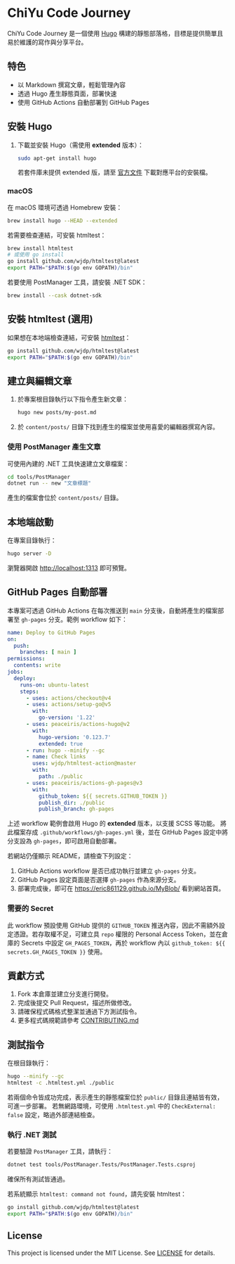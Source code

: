 # ChiYu Code Journey

ChiYu Code Journey 是一個使用 [Hugo](https://gohugo.io/) 構建的靜態部落格，目標是提供簡單且易於維護的寫作與分享平台。

## 特色

- 以 Markdown 撰寫文章，輕鬆管理內容
- 透過 Hugo 產生靜態頁面，部署快速
- 使用 GitHub Actions 自動部署到 GitHub Pages

## 安裝 Hugo

1. 下載並安裝 Hugo（需使用 **extended** 版本）：
   ```bash
   sudo apt-get install hugo
   ```
   若套件庫未提供 extended 版，請至 [官方文件](https://gohugo.io/getting-started/installing/) 下載對應平台的安裝檔。
### macOS
在 macOS 環境可透過 Homebrew 安裝：
```bash
brew install hugo --HEAD --extended
```
若需要檢查連結，可安裝 htmltest：
```bash
brew install htmltest
# 或使用 go install
go install github.com/wjdp/htmltest@latest
export PATH="$PATH:$(go env GOPATH)/bin"
```
若要使用 PostManager 工具，請安裝 .NET SDK：
```bash
brew install --cask dotnet-sdk
```

## 安裝 htmltest (選用)

如果想在本地端檢查連結，可安裝 [htmltest](https://github.com/wjdp/htmltest)：

```bash
go install github.com/wjdp/htmltest@latest
export PATH="$PATH:$(go env GOPATH)/bin"
```

## 建立與編輯文章

1. 於專案根目錄執行以下指令產生新文章：
   ```bash
   hugo new posts/my-post.md
   ```
2. 於 `content/posts/` 目錄下找到產生的檔案並使用喜愛的編輯器撰寫內容。
### 使用 PostManager 產生文章

可使用內建的 .NET 工具快速建立文章檔案：
```bash
cd tools/PostManager
dotnet run -- new "文章標題"
```
產生的檔案會位於 `content/posts/` 目錄。


## 本地端啟動

在專案目錄執行：
```bash
hugo server -D
```
瀏覽器開啟 [http://localhost:1313](http://localhost:1313) 即可預覽。

## GitHub Pages 自動部署

本專案可透過 GitHub Actions 在每次推送到 `main` 分支後，自動將產生的檔案部署至 `gh-pages` 分支。範例 workflow 如下：
```yaml
name: Deploy to GitHub Pages
on:
  push:
    branches: [ main ]
permissions:
  contents: write
jobs:
  deploy:
    runs-on: ubuntu-latest
    steps:
      - uses: actions/checkout@v4
      - uses: actions/setup-go@v5
        with:
          go-version: '1.22'
      - uses: peaceiris/actions-hugo@v2
        with:
          hugo-version: '0.123.7'
          extended: true
      - run: hugo --minify --gc
      - name: Check links
        uses: wjdp/htmltest-action@master
        with:
          path: ./public
      - uses: peaceiris/actions-gh-pages@v3
        with:
          github_token: ${{ secrets.GITHUB_TOKEN }}
          publish_dir: ./public
          publish_branch: gh-pages
```
上述 workflow 範例會啟用 Hugo 的 **extended** 版本，以支援 SCSS 等功能。
將此檔案存成 `.github/workflows/gh-pages.yml` 後，並在 GitHub Pages 設定中將分支設為 `gh-pages`，即可啟用自動部署。

若網站仍僅顯示 README，請檢查下列設定：

1. GitHub Actions workflow 是否已成功執行並建立 `gh-pages` 分支。
2. GitHub Pages 設定頁面是否選擇 `gh-pages` 作為來源分支。
3. 部署完成後，即可在 <https://eric861129.github.io/MyBlob/> 看到網站首頁。

### 需要的 Secret

此 workflow 預設使用 GitHub 提供的 `GITHUB_TOKEN` 推送內容，因此不需額外設定憑證。若存取權不足，可建立具 `repo` 權限的 Personal Access Token，並在倉庫的 Secrets 中設定 `GH_PAGES_TOKEN`，再於 workflow 內以 `github_token: ${{ secrets.GH_PAGES_TOKEN }}` 使用。

## 貢獻方式

1. Fork 本倉庫並建立分支進行開發。
2. 完成後提交 Pull Request，描述所做修改。
3. 請確保程式碼格式整潔並通過下方測試指令。
4. 更多程式碼規範請參考 [CONTRIBUTING.md](CONTRIBUTING.md)

## 測試指令

在根目錄執行：
```bash
hugo --minify --gc
htmltest -c .htmltest.yml ./public
```
若兩個命令皆成功完成，表示產生的靜態檔案位於 `public/` 目錄且連結皆有效，可進一步部署。
若無網路環境，可使用 `.htmltest.yml` 中的 `CheckExternal: false` 設定，略過外部連結檢查。

### 執行 .NET 測試

若要驗證 `PostManager` 工具，請執行：

```bash
dotnet test tools/PostManager.Tests/PostManager.Tests.csproj
```

確保所有測試皆通過。

若系統顯示 `htmltest: command not found`，請先安裝 htmltest：
```bash
go install github.com/wjdp/htmltest@latest
export PATH="$PATH:$(go env GOPATH)/bin"
```

## License

This project is licensed under the MIT License. See [LICENSE](LICENSE) for details.
